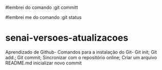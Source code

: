 
#lembrei do comando :git committ

#lembrei me do comando :git status
# senai-versoes-atualizacoes
Aprendizado de Github-
Comandos para a instalação do Git-
Git init;
Git add.;
Git commit;
Sincronizar com o repositório online;
Criar um arquivo README.md
inicializar novo commit